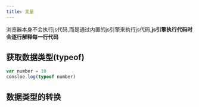 ```yaml
---
title: 变量
---
```

浏览器本身不会执行js代码,而是通过内置的js引擎来执行js代码,**js引擎执行代码时会逐行解释每一行代码**

## 获取数据类型(typeof)
```js
var number = 10
consloe.log(typeof number)
```

## 数据类型的转换
